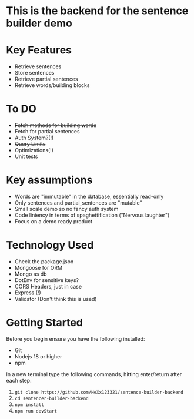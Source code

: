 # This is the backend for the sentence builder demo

# Key Features
 - Retrieve sentences
 - Store sentences
 - Retrieve partial sentences
 - Retrieve words/building blocks

# To DO
 - ~~Fetch methods for building words~~
 - Fetch for partial sentences
 - Auth System?(!)
 - ~~Query Limits~~
 - Optimizations(!)
 - Unit tests

# Key assumptions
 - Words are "immutable" in the database, essentially read-only
 - Only sentences and partial_sentences are "mutable"
 - Small scale demo so no fancy auth system
 - Code liniency in terms of spaghettification ("Nervous laughter")
 - Focus on a demo ready product

# Technology Used
 - Check the package.json
 - Mongoose for ORM
 - Mongo as db
 - DotEnv for sensitive keys?
 - CORS Headers, just in case
 - Express (!)
 - Validator (Don't think this is used)

# Getting Started
Before you begin ensure you have the following installed:
 - Git
 - Nodejs 18 or higher
 - npm

 In a new terminal type the following commands, hitting enter/return after each step:
 1. `git clone https://github.com/HeXx123321/sentence-builder-backend`
 2. `cd sentencer-builder-backend`
 3. `npm install`
 4. `npm run devStart`